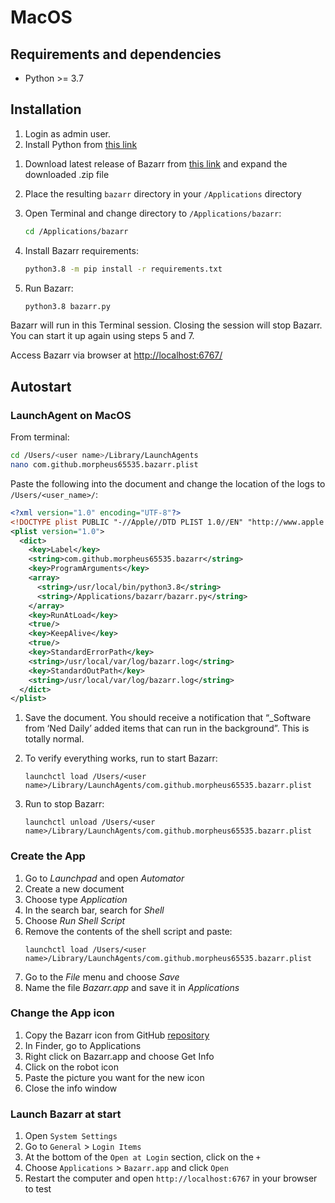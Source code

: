 # MacOS

## Requirements and dependencies

* Python >= 3.7

[comment]: <> (Is this up to date? Is true for Python > 3.8?)

## Installation

1. Login as admin user.
1. Install Python from [this link](https://www.python.org/ftp/python/3.8.6/python-3.8.6-macosx10.9.pkg)

[comment]: <> (Does Python have to be this specific version or is this outdated?)
1. Download latest release of Bazarr from [this link](https://github.com/morpheus65535/bazarr/releases/latest/download/bazarr.zip) and expand the downloaded .zip file
1. Place the resulting `bazarr` directory in your `/Applications` directory
1. Open Terminal and change directory to `/Applications/bazarr`:

    ```bash
    cd /Applications/bazarr
    ```

1. Install Bazarr requirements:

    ```bash
    python3.8 -m pip install -r requirements.txt
    ```

1. Run Bazarr:

    ```bash
    python3.8 bazarr.py
    ```

Bazarr will run in this Terminal session. Closing the session will stop Bazarr. You can start it up again using steps 5 and 7.

Access Bazarr via browser at [http://localhost:6767/](http://localhost:6767/)

## Autostart

### LaunchAgent on MacOS

From terminal:

```bash
cd /Users/<user name>/Library/LaunchAgents
nano com.github.morpheus65535.bazarr.plist
```

Paste the following into the document and change the location of the logs to `/Users/<user_name>/`:

```xml
<?xml version="1.0" encoding="UTF-8"?>
<!DOCTYPE plist PUBLIC "-//Apple//DTD PLIST 1.0//EN" "http://www.apple.com/DTDs/PropertyList-1.0.dtd">
<plist version="1.0">
  <dict>
    <key>Label</key>
    <string>com.github.morpheus65535.bazarr</string>
    <key>ProgramArguments</key>
    <array>
      <string>/usr/local/bin/python3.8</string>
      <string>/Applications/bazarr/bazarr.py</string>
    </array>
    <key>RunAtLoad</key>
    <true/>
    <key>KeepAlive</key>
    <true/>
    <key>StandardErrorPath</key>
    <string>/usr/local/var/log/bazarr.log</string>
    <key>StandardOutPath</key>
    <string>/usr/local/var/log/bazarr.log</string>
  </dict>
</plist>
```

1. Save the document. You should receive a notification that “_Software from ‘Ned Daily’ added items that can run in the background”. This is totally normal.

2. To verify everything works, run to start Bazarr: 

    ```shell
    launchctl load /Users/<user name>/Library/LaunchAgents/com.github.morpheus65535.bazarr.plist
    ```

3. Run to stop Bazarr: 
    ```shell
    launchctl unload /Users/<user name>/Library/LaunchAgents/com.github.morpheus65535.bazarr.plist
    ```


### Create the App

1. Go to _Launchpad_ and open _Automator_
1. Create a new document
1. Choose type _Application_
1. In the search bar, search for _Shell_
1. Choose _Run Shell Script_
1. Remove the contents of the shell script and paste: 
    ```shell
    launchctl load /Users/<user name>/Library/LaunchAgents/com.github.morpheus65535.bazarr.plist
    ```
1. Go to the _File_ menu and choose _Save_
1. Name the file _Bazarr.app_ and save it in _Applications_

### Change the App icon

1. Copy the Bazarr icon from GitHub [repository](https://raw.githubusercontent.com/morpheus65535/bazarr/master/frontend/public/images/logo128.png)
1. In Finder, go to Applications
1. Right click on Bazarr.app and choose Get Info
1. Click on the robot icon
1. Paste the picture you want for the new icon
1. Close the info window

### Launch Bazarr at start

1. Open `System Settings`
1. Go to `General` > `Login Items`
1. At the bottom of the `Open at Login` section, click on the `+`
1. Choose `Applications` > `Bazarr.app` and click `Open`
1. Restart the computer and open `http://localhost:6767` in your browser to test